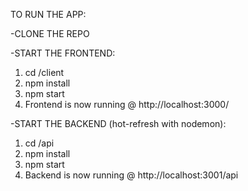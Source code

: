 TO RUN THE APP:

-CLONE THE REPO

-START THE FRONTEND:

1. cd /client
2. npm install
3. npm start
4. Frontend is now running @ http://localhost:3000/

-START THE BACKEND (hot-refresh with nodemon):

1. cd /api
2. npm install
3. npm start
4. Backend is now running @ http://localhost:3001/api
